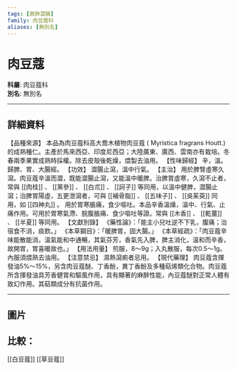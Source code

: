 ```yaml
---
tags: [斂肺澀腸]
family: 肉豆蔻科
aliases: [無別名]
---
```


# 肉豆蔻

**科屬**: 肉豆蔻科  
**別名**: 無別名  

---

## 詳細資料
【品種來源】
本品為肉豆蔻科高大喬木植物肉豆蔻 (
Myristica fragrans
Houtt.) 的成熟種仁。主產於馬來西亞、印度尼西亞；大陸廣東、廣西、雲南亦有栽培。冬春兩季果實成熟時採權。除去皮殼後乾燥，煨製去油用。
【性味歸經】
辛，溫。歸脾、胃、大腸經。
【功效】
澀腸止瀉，溫中行氣。
【主治】
用於脾腎虛寒久瀉。肉豆蔻辛溫而澀，既能澀腸止瀉，又能溫中暖脾。治脾胃虛寒，久瀉不止者，常與 [[肉桂]] 、 [[黨參]] 、 [[白朮]] 、 [[訶子]] 等同用，以溫中健脾，澀腸止瀉；治脾胃陽虛，五更泄瀉者，可與 [[補骨脂]] 、 [[五味子]] 、 [[吳茱萸]] 同用，如 [[四神丸]] 。
用於胃寒脹痛，食少嘔吐。本品辛香溫燥，溫中、行氣、止痛作用。可用於胃寒氣滯、脘腹脹痛、食少嘔吐等證。常與 [[木香]] 、 [[乾薑]] 、 [[半夏]] 等同用。
【文獻別錄】
《藥性論》：「能主小兒吐逆不下乳，腹痛；治宿食不消，痰飲。」
《本草鋼目》：「暖脾胃，固大腸。」
《本草經疏》：「肉豆蔻辛味能散能消，溫氣能和中通暢，其氣芬芳，香氣先入脾，脾主消化，溫和而辛香，故開胃，胃喜暖故也。」
【用法用量】
煎服，8～9g；入丸散服，每次0.5～1g。內服須煨熟去油用。
【注意禁忌】
濕熱瀉痢者忌用。
【現代藥理】
肉豆蔻含揮發油5%～15%，另含肉豆蔻醚、丁香酚，異丁香酚及多種萜烯類化合物。肉豆蔻所含揮發油具芳香健胃和驅風作用，具有顯著的麻醉性能，內豆蔻醚對正常人體有致幻作用。其萜類成分有抗菌作用。

---

## 圖片
## 比較：
[[白豆蔻]]
[[草豆蔻]]

